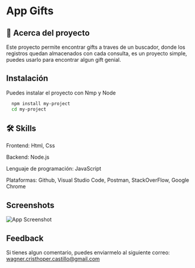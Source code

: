 
# App Gifts


## 🚀 Acerca del proyecto 
Este proyecto permite encontrar gifts a traves de un buscador, donde los registros quedan almacenados con cada consulta, es un proyecto simple, puedes usarlo para encontrar algun gift genial. 

## Instalación

Puedes instalar el proyecto con Nmp y Node

```bash
  npm install my-project
  cd my-project
```
    
## 🛠 Skills

Frontend: Html, Css 

Backend: Node.js

Lenguaje de programación: JavaScript

Plataformas: Github, Visual Studio Code, Postman, StackOverFlow, Google Chrome
## Screenshots

![App Screenshot](https://i.postimg.cc/m2PL7fws/screencapture-localhost-3000-2023-02-18-11-36-40.png)


## Feedback

Si tienes algun comentario, puedes enviarmelo al siguiente correo: wagner.cristhoper.castillo@gmail.com

